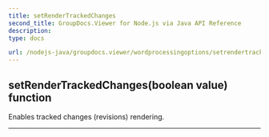 ```yaml
---
title: setRenderTrackedChanges
second_title: GroupDocs.Viewer for Node.js via Java API Reference
description: 
type: docs

url: /nodejs-java/groupdocs.viewer/wordprocessingoptions/setrendertrackedchanges/
---
```


## setRenderTrackedChanges(boolean value)  function

 Enables tracked changes (revisions) rendering.
 


---


